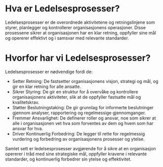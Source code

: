 # Hva er Ledelsesprosesser?

Ledelsesprosesser er de overordnede aktivitetene og retningslinjene som styrer, planlegger og kontrollerer organisasjonens operasjoner. Disse prosessene sikrer at organisasjonen har en klar retning, oppfyller sine mål og opererer effektivt og i samsvar med relevante standarder.

# Hvorfor har vi Ledelsesprosesser?

Ledelsesprosesser er nødvendige fordi de:

* Setter Retning: De fastsetter organisasjonens visjon, strategi og mål, og gir en klar retning for alle ansatte.
* Sikrer Styring: De gir en struktur for å overvåke og kontrollere organisasjonens aktiviteter, slik at de oppfyller fastsatte mål og kvalitetskrav.
* Støtter Beslutningstaking: De gir grunnlag for informerte beslutninger gjennom analyser, rapportering og regelmessige gjennomganger.
* Fremmer Ansvarlighet: De definerer roller og ansvar, noe som sikrer at alle i organisasjonen vet hva som forventes av dem og hvem som har ansvar for hva.
* Driver Kontinuerlig Forbedring: De legger til rette for regelmessig vurdering og forbedring av organisasjonens prosesser og ytelse.

Samlet sett er ledelsesprosesser avgjørende for å sikre at en organisasjon opererer i tråd med sine strategiske mål, oppfyller kravene i relevante standarder, og kontinuerlig forbedrer sin ytelse og effektivitet.
